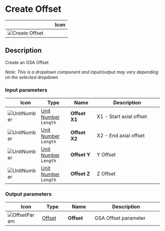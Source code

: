 # Create Offset
<!--- This file has been auto-generated, do not change it manually! Edit the generator here: https://github.com/arup-group/GSA-Grasshopper/tree/main/DocsGeneration --->

|<img width="150"/> Icon |
| ----------- |
|![Create Offset](./images/CreateOffset.png) |

## Description

Create an GSA Offset

_Note: This is a dropdown component and input/output may vary depending on the selected dropdown_

### Input parameters

|<img width="20"/> Icon |<img width="200"/> Type |<img width="200"/> Name |<img width="1000"/> Description |
| ----------- | ----------- | ----------- | ----------- |
|![UnitNumber](./images/UnitParam.png) |[Unit Number](gsagh-unitnumber-parameter.md)  ` Length ` |**Offset X1** |X1 - Start axial offset |
|![UnitNumber](./images/UnitParam.png) |[Unit Number](gsagh-unitnumber-parameter.md)  ` Length ` |**Offset X2** |X2 - End axial offset |
|![UnitNumber](./images/UnitParam.png) |[Unit Number](gsagh-unitnumber-parameter.md)  ` Length ` |**Offset Y** |Y Offset |
|![UnitNumber](./images/UnitParam.png) |[Unit Number](gsagh-unitnumber-parameter.md)  ` Length ` |**Offset Z** |Z Offset |

### Output parameters

|<img width="20"/> Icon |<img width="200"/> Type |<img width="200"/> Name |<img width="1000"/> Description |
| ----------- | ----------- | ----------- | ----------- |
|![OffsetParam](./images/OffsetParam.png) |[Offset](gsagh-offset-parameter.md) |**Offset** |GSA Offset parameter |


